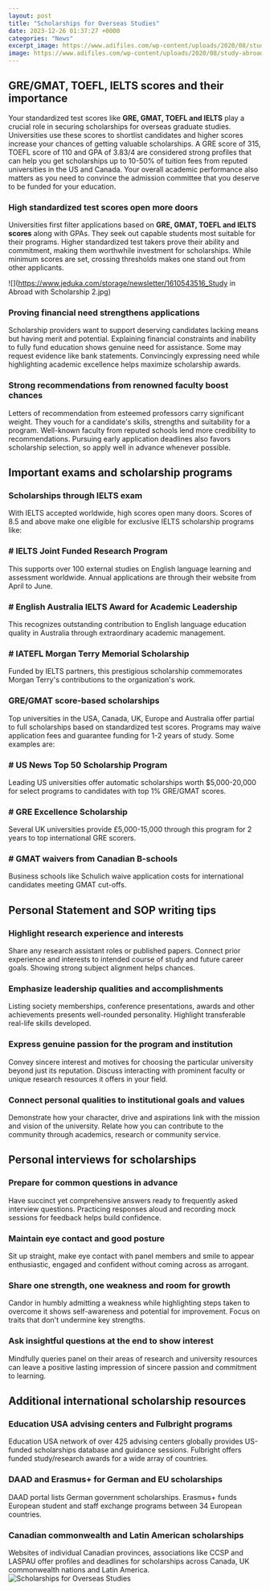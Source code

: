 ```yaml
---
layout: post
title: "Scholarships for Overseas Studies"
date: 2023-12-26 01:37:27 +0000
categories: "News"
excerpt_image: https://www.adifiles.com/wp-content/uploads/2020/08/study-abroad-scholarships-1.jpg
image: https://www.adifiles.com/wp-content/uploads/2020/08/study-abroad-scholarships-1.jpg
---
```


## GRE/GMAT, TOEFL, IELTS scores and their importance
Your standardized test scores like **GRE, GMAT, TOEFL and IELTS** play a crucial role in securing scholarships for overseas graduate studies. Universities use these scores to shortlist candidates and higher scores increase your chances of getting valuable scholarships. 
A GRE score of 315, TOEFL score of 110 and GPA of 3.83/4 are considered strong profiles that can help you get scholarships up to 10-50% of tuition fees from reputed universities in the US and Canada. Your overall academic performance also matters as you need to convince the admission committee that you deserve to be funded for your education.
### High standardized test scores open more doors
Universities first filter applications based on **GRE, GMAT, TOEFL and IELTS scores** along with GPAs. They seek out capable students most suitable for their programs. Higher standardized test takers prove their ability and commitment, making them worthwhile investment for scholarships. While minimum scores are set, crossing thresholds makes one stand out from other applicants.

![](https://www.jeduka.com/storage/newsletter/1610543516_Study in Abroad with Scholarship 2.jpg)
### Proving financial need strengthens applications 
Scholarship providers want to support deserving candidates lacking means but having merit and potential. Explaining financial constraints and inability to fully fund education shows genuine need for assistance. Some may request evidence like bank statements. Convincingly expressing need while highlighting academic excellence helps maximize scholarship awards.
### Strong recommendations from renowned faculty boost chances
Letters of recommendation from esteemed professors carry significant weight. They vouch for a candidate's skills, strengths and suitability for a program. Well-known faculty from reputed schools lend more credibility to recommendations. Pursuing early application deadlines also favors scholarship selection, so apply well in advance whenever possible.
## Important exams and scholarship programs
### Scholarships through IELTS exam
With IELTS accepted worldwide, high scores open many doors. Scores of 8.5 and above make one eligible for exclusive IELTS scholarship programs like:
### # IELTS Joint Funded Research Program 
This supports over 100 external studies on English language learning and assessment worldwide. Annual applications are through their website from April to June.
### # English Australia IELTS Award for Academic Leadership  
This recognizes outstanding contribution to English language education quality in Australia through extraordinary academic management.
### # IATEFL Morgan Terry Memorial Scholarship
Funded by IELTS partners, this prestigious scholarship commemorates Morgan Terry's contributions to the organization's work.
### GRE/GMAT score-based scholarships
Top universities in the USA, Canada, UK, Europe and Australia offer partial to full scholarships based on standardized test scores. Programs may waive application fees and guarantee funding for 1-2 years of study. Some examples are:
### # US News Top 50 Scholarship Program
Leading US universities offer automatic scholarships worth $5,000-20,000 for select programs to candidates with top 1% GRE/GMAT scores.
### # GRE Excellence Scholarship 
Several UK universities provide £5,000-15,000 through this program for 2 years to top international GRE scorers.
### # GMAT waivers from Canadian B-schools
Business schools like Schulich waive application costs for international candidates meeting GMAT cut-offs.
## Personal Statement and SOP writing tips
### Highlight research experience and interests 
Share any research assistant roles or published papers. Connect prior experience and interests to intended course of study and future career goals. Showing strong subject alignment helps chances.  
### Emphasize leadership qualities and accomplishments
Listing society memberships, conference presentations, awards and other achievements presents well-rounded personality. Highlight transferable real-life skills developed.
### Express genuine passion for the program and institution  
Convey sincere interest and motives for choosing the particular university beyond just its reputation. Discuss interacting with prominent faculty or unique research resources it offers in your field.
### Connect personal qualities to institutional goals and values
Demonstrate how your character, drive and aspirations link with the mission and vision of the university. Relate how you can contribute to the community through academics, research or community service.
## Personal interviews for scholarships
### Prepare for common questions in advance  
Have succinct yet comprehensive answers ready to frequently asked interview questions. Practicing responses aloud and recording mock sessions for feedback helps build confidence.
### Maintain eye contact and good posture 
Sit up straight, make eye contact with panel members and smile to appear enthusiastic, engaged and confident without coming across as arrogant. 
### Share one strength, one weakness and room for growth
Candor in humbly admitting a weakness while highlighting steps taken to overcome it shows self-awareness and potential for improvement. Focus on traits that don't undermine key strengths.
### Ask insightful questions at the end to show interest
Mindfully queries panel on their areas of research and university resources can leave a positive lasting impression of sincere passion and commitment to learning.
## Additional international scholarship resources
### Education USA advising centers and Fulbright programs
Education USA network of over 425 advising centers globally provides US-funded scholarships database and guidance sessions. Fulbright offers funded study/research awards for a wide array of countries. 
### DAAD and Erasmus+ for German and EU scholarships  
DAAD portal lists German government scholarships. Erasmus+ funds European student and staff exchange programs between 34 European countries. 
### Canadian commonwealth and Latin American scholarships
Websites of individual Canadian provinces, associations like CCSP and LASPAU offer profiles and deadlines for scholarships across Canada, UK commonwealth nations and Latin America.
![Scholarships for Overseas Studies](https://www.adifiles.com/wp-content/uploads/2020/08/study-abroad-scholarships-1.jpg)